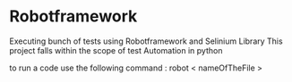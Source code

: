 # Robotframework
Executing bunch of tests using Robotframework and Selinium Library
This project falls within the scope of test Automation in python 

to run a code use the following command : 
  robot < nameOfTheFile >
